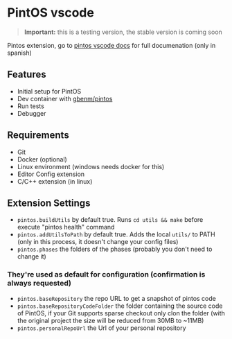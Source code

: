# PintOS vscode

> **Important:** this is a testing version, the stable version is coming soon

Pintos extension, go to [pintos vscode docs](https://gbenm.github.io/pintos-utils/pintos-vscode)
for full documenation (only in spanish)

## Features

- Initial setup for PintOS
- Dev container with [gbenm/pintos](https://hub.docker.com/r/gbenm/pintos)
- Run tests
- Debugger

## Requirements

- Git
- Docker (optional)
- Linux environment (windows needs docker for this)
- Editor Config extension
- C/C++ extension (in linux)

## Extension Settings
- `pintos.buildUtils` by default true. Runs `cd utils && make` before execute "pintos health" command
- `pintos.addUtilsToPath` by default true. Adds the local `utils/` to PATH (only in this process, it doesn't change your config files)
- `pintos.phases` the folders of the phases (probably you don't need to change it)

### They're used as default for configuration (confirmation is always requested)
- `pintos.baseRepository` the repo URL to get a snapshot of pintos code
- `pintos.baseRepositoryCodeFolder` the folder containing the source code of PintOS, if your Git supports sparse checkout only clon the folder (with the original project the size will be reduced from 30MB to ~11MB)
- `pintos.personalRepoUrl` the Url of your personal repository
